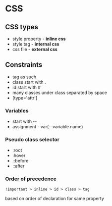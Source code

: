 # CSS

## CSS types
* style property - **inline css**
* style tag - **internal css**
* css file - **external css**

## Constraints

* tag as such
* class start with .
* id start with #
* many classes under class separated by space
* [type='attr']

### Variables
* start with --
* assignment - var(--variable name)

### Pseudo class selector

* :root
* <tag>:hover
* <tag>::before
* <tag>::after

### Order of precedence
```
!important > inline > id > class > tag
```
based on order of declaration for same property
